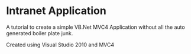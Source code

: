 Intranet Application
=========================

A tutorial to create a simple VB.Net MVC4 Application without all the auto generated boiler plate junk.

Created using Visual Studio 2010 and MVC4